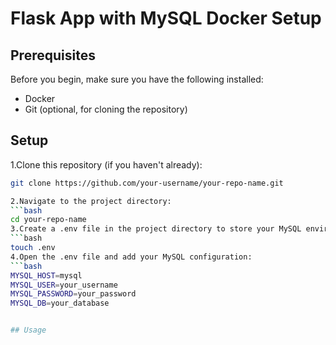 # Flask App with MySQL Docker Setup

## Prerequisites
Before you begin, make sure you have the following installed:
 + Docker
 + Git (optional, for cloning the repository)

## Setup
 1.Clone this repository (if you haven't already):
 ```bash
 git clone https://github.com/your-username/your-repo-name.git

 2.Navigate to the project directory:
 ```bash
 cd your-repo-name
 3.Create a .env file in the project directory to store your MySQL environment variables:
 ```bash
 touch .env
 4.Open the .env file and add your MySQL configuration:
 ```bash
 MYSQL_HOST=mysql
 MYSQL_USER=your_username
 MYSQL_PASSWORD=your_password
 MYSQL_DB=your_database


## Usage
